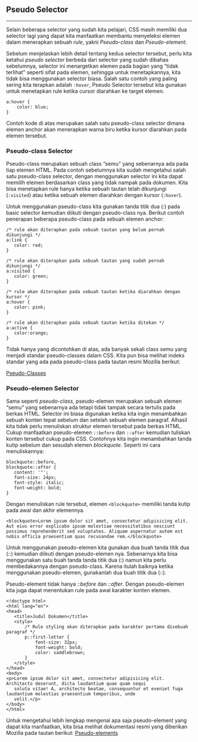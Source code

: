 ## Pseudo Selector
---
Selain beberapa selector yang sudah kita pelajari, CSS masih memiliki dua selector lagi yang dapat kita manfaatkan membantu menyeleksi elemen dalam menerapkan sebuah *rule*, yakni *Pseudo-class* dan *Pseudo-element*.

Sebelum menjelaskan lebih detail tentang kedua selector tersebut, perlu kita ketahui *pseudo selector* berbeda dari selector yang sudah dibahas sebelumnya, selector ini menargetkan elemen pada bagian yang “tidak terlihat” seperti sifat pada elemen, sehingga untuk menetapkannya, kita tidak bisa menggunakan selector biasa. Salah satu contoh yang paling sering kita terapkan adalah `:hover`, Pseudo Selector tersebut kita gunakan untuk menetapkan rule ketika cursor diarahkan ke target elemen.

```
a:hover {
    color: blue;
}
```
Contoh kode di atas merupakan salah satu pseudo-class selector dimana elemen anchor akan menerapkan warna biru ketika kursor diarahkan pada elemen tersebut.

### Pseudo-class Selector
Pseudo-class merupakan sebuah class “semu” yang sebenarnya ada pada tiap elemen HTML. Pada contoh sebelumnya kita sudah mengetahui salah satu pseudo-class selector, dengan menggunakan selector ini kita dapat memilih elemen berdasarkan class yang tidak nampak pada dokumen. Kita bisa menetapkan rule hanya ketika sebuah tautan telah dikunjungi (`:visited`) atau ketika sebuah elemen diarahkan dengan kursor (`:hover`).

Untuk menggunakan pseudo-class kita gunakan tanda titik dua (:) pada basic selector kemudian diikuti dengan pseudo-class nya. Berikut contoh penerapan beberapa pseudo-class pada sebuah elemen anchor:

```
/* rule akan diterapkan pada sebuah tautan yang belum pernah dikunjungi */
a:link {
   color: red;
}
 
/* rule akan diterapkan pada sebuah tautan yang sudah pernah dikunjungi */
a:visited {
   color: green;
}
 
/* rule akan diterapkan pada sebuah tautan ketika diarahkan dengan kursor */
a:hover {
   color: pink;
}
 
/* rule akan diterapkan pada sebuah tautan ketika ditekan */
a:active {
   color:orange;
}

```

Tidak hanya yang dicontohkan di atas, ada banyak sekali class semu yang menjadi standar pseudo-classes dalam CSS. Kita pun bisa melihat indeks standar yang ada pada pseudo-class pada tautan resmi Mozilla berikut:

[Pseudo-Classes](https://developer.mozilla.org/en-US/docs/Web/CSS/Pseudo-classes)

### Pseudo-elemen Selector
Sama seperti *pseudo-class*, pseudo-elemen merupakan sebuah elemen “semu” yang sebenarnya ada tetapi tidak tampak secara tertulis pada berkas HTML. Selector ini biasa digunakan ketika kita ingin menambahkan sebuah konten tepat sebelum dan setelah sebuah elemen paragraf. Alhasil kita tidak perlu menuliskan struktur elemen tersebut pada berkas HTML. Cukup manfaatkan pseudo-elemen `::before` dan `::after` kemudian tuliskan konten tersebut cukup pada CSS. Contohnya kita ingin menambahkan tanda kutip sebelum dan sesudah elemen *blockquote*. Seperti ini cara menuliskannya:

```
blockquote::before,
blockquote::after {
   content: '"';
   font-size: 24px;
   font-style: italic;
   font-weight: bold;
}

```
Dengan menuliskan rule tersebut, elemen `<blockquote>` memiliki tanda kutip pada awal dan akhir elemennya.

```
<blockquote>Lorem ipsum dolor sit amet, consectetur adipisicing elit. Aut eius error explicabo ipsum molestiae necessitatibus nesciunt possimus reprehenderit sed voluptates. Aliquam aspernatur autem est nobis officia praesentium quas recusandae rem.</blockquote>
```

Untuk menggunakan pseudo-elemen kita gunakan dua buah tanda titik dua (::) kemudian diikuti dengan pseudo-elemen nya. Sebenarnya kita bisa menggunakan satu buah tanda tanda titik dua (:) namun kita perlu membedakannya dengan pseudo-class. Karena itulah baiknya ketika menggunakan pseudo-elemen, gunakanlah dua buah titik dua (::).

Pseudo-element tidak hanya *::before* dan *::after*. Dengan pseudo-elemen kita juga dapat menentukan rule pada awal karakter konten elemen.
```
<!doctype html>
<html lang="en">
<head>
   <title>Judul Dokumen</title>
   <style>
       /* Rule styling akan diterapkan pada karakter pertama disebuah paragraf */
       p::first-letter {
           font-size: 32px;
           font-weight: bold;
           color: saddlebrown;
       }
   </style>
</head>
<body>
<p>Lorem ipsum dolor sit amet, consectetur adipisicing elit. Architecto deserunt, dicta laudantium quae quam sequi
   soluta vitae! A, architecto beatae, consequuntur et eveniet fuga laudantium molestias praesentium temporibus, unde
   velit.</p>
</body>
</html>
```

Untuk mengetahui lebih lengkap mengenai apa saja pseudo-element yang dapat kita manfaatkan, kita bisa melihat dokumentasi resmi yang diberikan Mozilla pada tautan berikut: [Pseudo-elements](https://developer.mozilla.org/en-US/docs/Web/CSS/Pseudo-elements)

